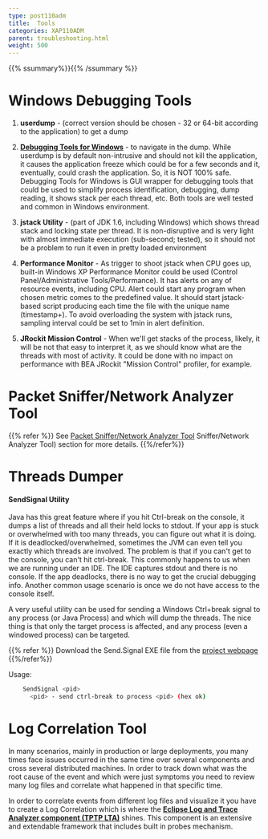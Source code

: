 ```yaml
---
type: post110adm
title:  Tools
categories: XAP110ADM
parent: troubleshooting.html
weight: 500
---
```


{{% ssummary%}}{{% /ssummary %}}




# Windows Debugging Tools

1. **userdump** - (correct version should be chosen - 32 or 64-bit according to the application) to get a dump
1. **[Debugging Tools for Windows](http://www.microsoft.com/whdc/DevTools/Debugging/default.mspx)** - to navigate in the dump. While userdump is by default non-intrusive and should not kill the application, it causes the application freeze which could be for a few seconds and it, eventually, could crash the application. So, it is NOT 100% safe.
Debugging Tools for Windows is GUI wrapper for debugging tools that could be used to simplify process identification, debugging, dump reading, it shows stack per each thread, etc.
Both tools are well tested and common in Windows environment.

1. **jstack Utility** - (part of JDK 1.6, including Windows) which shows thread stack and locking state per thread. It is non-disruptive and is very light with almost immediate execution (sub-second; tested), so it should not be a problem to run it even in pretty loaded environment
1. **Performance Monitor** - As trigger to shoot jstack when CPU goes up, built-in Windows XP Performance Monitor could be used (Control Panel/Administrative Tools/Performance). It has alerts on any of resource events, including CPU. Alert could start any program when chosen metric comes to the predefined value. It should start jstack-based script producing each time the file with the unique name (timestamp+). To avoid overloading the system with jstack runs, sampling interval could be set to 1min in alert definition.
1. **JRockit Mission Control** - When we'll get stacks of the process, likely, it will be not that easy to interpret it, as we should know what are the threads with most of activity. It could be done with no impact on performance with BEA JRockit "Mission Control" profiler, for example.

# Packet Sniffer/Network Analyzer Tool

{{% refer %}}
See [Packet Sniffer/Network Analyzer Tool](./network-multicast.html#Packet) Sniffer/Network Analyzer Tool) section for more details.
{{%/refer%}}

# Threads Dumper

#### SendSignal Utility

Java has this great feature where if you hit Ctrl-break on the console, it dumps a list of threads and all their held locks to stdout. If your app is stuck or overwhelmed with too many threads, you can figure out what it is doing. If it is deadlocked/overwhelmed, sometimes the JVM can even tell you exactly which threads are involved. The problem is that if you can't get to the console, you can't hit ctrl-break. This commonly happens to us when we are running under an IDE. The IDE captures stdout and there is no console. If the app deadlocks, there is no way to get the crucial debugging info. Another common usage scenario is once we do not have access to the console itself.

A very useful utility can be used for sending a Windows Ctrl+break signal to any process (or Java Process) and which will dump the threads.
The nice thing is that only the target process is affected, and any process (even a windowed process) can be targeted.

{{% refer %}}
Download the Send.Signal EXE file from the [project webpage](http://www.latenighthacking.com/projects/2003/sendSignal/)
{{%/refer%}}

Usage:


```bash
    SendSignal <pid>
      <pid> - send ctrl-break to process <pid> (hex ok)
```

# Log Correlation Tool

In many scenarios, mainly in production or large deployments, you many times face issues occurred in the same time over several components and cross several distributed machines. In order to track down what was the root cause of the event and which were just symptoms you need to review many log files and correlate what happened in that specific time.

In order to correlate events from different log files and visualize it you have to create a Log Correlation which is where the **[Eclipse Log and Trace Analyzer component \(TPTP LTA\)](/presentation_files/Eclipse%20TPTP%20-%20Log%20And%20Trace%20Analyzer.doc)** shines. This component is an extensive and extendable framework that includes built in probes mechanism.
